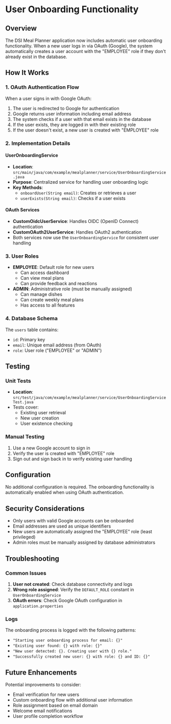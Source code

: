 # User Onboarding Functionality

## Overview

The DSI Meal Planner application now includes automatic user onboarding functionality. When a new user logs in via OAuth (Google), the system automatically creates a user account with the "EMPLOYEE" role if they don't already exist in the database.

## How It Works

### 1. OAuth Authentication Flow

When a user signs in with Google OAuth:

1. The user is redirected to Google for authentication
2. Google returns user information including email address
3. The system checks if a user with that email exists in the database
4. If the user exists, they are logged in with their existing role
5. If the user doesn't exist, a new user is created with "EMPLOYEE" role

### 2. Implementation Details

#### UserOnboardingService
- **Location**: `src/main/java/com/example/mealplanner/service/UserOnboardingService.java`
- **Purpose**: Centralized service for handling user onboarding logic
- **Key Methods**:
  - `onboardUser(String email)`: Creates or retrieves a user
  - `userExists(String email)`: Checks if a user exists

#### OAuth Services
- **CustomOidcUserService**: Handles OIDC (OpenID Connect) authentication
- **CustomOAuth2UserService**: Handles OAuth2 authentication
- Both services now use the `UserOnboardingService` for consistent user handling

### 3. User Roles

- **EMPLOYEE**: Default role for new users
  - Can access dashboard
  - Can view meal plans
  - Can provide feedback and reactions
- **ADMIN**: Administrative role (must be manually assigned)
  - Can manage dishes
  - Can create weekly meal plans
  - Has access to all features

### 4. Database Schema

The `users` table contains:
- `id`: Primary key
- `email`: Unique email address (from OAuth)
- `role`: User role ("EMPLOYEE" or "ADMIN")

## Testing

### Unit Tests
- **Location**: `src/test/java/com/example/mealplanner/service/UserOnboardingServiceTest.java`
- Tests cover:
  - Existing user retrieval
  - New user creation
  - User existence checking

### Manual Testing
1. Use a new Google account to sign in
2. Verify the user is created with "EMPLOYEE" role
3. Sign out and sign back in to verify existing user handling

## Configuration

No additional configuration is required. The onboarding functionality is automatically enabled when using OAuth authentication.

## Security Considerations

- Only users with valid Google accounts can be onboarded
- Email addresses are used as unique identifiers
- New users are automatically assigned the "EMPLOYEE" role (least privileged)
- Admin roles must be manually assigned by database administrators

## Troubleshooting

### Common Issues

1. **User not created**: Check database connectivity and logs
2. **Wrong role assigned**: Verify the `DEFAULT_ROLE` constant in `UserOnboardingService`
3. **OAuth errors**: Check Google OAuth configuration in `application.properties`

### Logs

The onboarding process is logged with the following patterns:
- `"Starting user onboarding process for email: {}"`
- `"Existing user found: {} with role: {}"`
- `"New user detected: {}. Creating user with {} role."`
- `"Successfully created new user: {} with role: {} and ID: {}"`

## Future Enhancements

Potential improvements to consider:
- Email verification for new users
- Custom onboarding flow with additional user information
- Role assignment based on email domain
- Welcome email notifications
- User profile completion workflow 